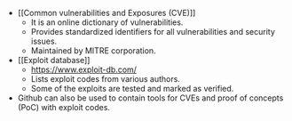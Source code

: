 - [[Common vulnerabilities and Exposures (CVE)]]
	- It is an online dictionary of vulnerabilities.
	- Provides standardized identifiers for all vulnerabilities and security issues.
	- Maintained by MITRE corporation.
- [[Exploit database]]
	- https://www.exploit-db.com/
	- Lists exploit codes from various authors.
	- Some of the exploits are tested and marked as verified.
- Github can also be used to contain tools for CVEs and proof of concepts (PoC) with exploit codes.